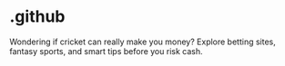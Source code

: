 # .github
Wondering if cricket can really make you money? Explore betting sites, fantasy sports, and smart tips before you risk cash.
